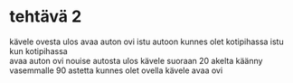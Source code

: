 # tehtävä 2

kävele ovesta ulos
avaa auton ovi
istu autoon
kunnes olet kotipihassa
    istu
 kun kotipihassa   
    avaa auton ovi
nouise autosta ulos
kävele suoraan 20 akelta
käänny vasemmalle 90 astetta
kunnes olet ovella
    kävele
avaa ovi


